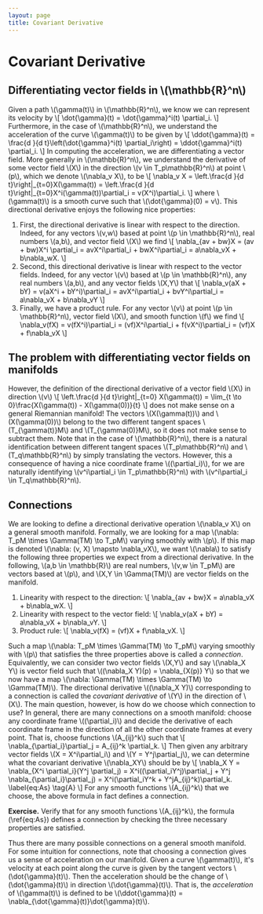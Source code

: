```yaml
---
layout: page
title: Covariant Derivative
---
```


# Covariant Derivative

## Differentiating vector fields in \\(\mathbb{R}^n\\)

Given a path \\(\gamma(t)\\) in \\(\mathbb{R}^n\\), we know we can represent its velocity by
\\[
    \dot{\gamma}(t) = \dot{\gamma}^i(t) \partial\_i.
\\]
Furthermore, in the case of \\(\mathbb{R}^n\\), we understand the acceleration of the curve \\(\gamma(t)\\) to be given by
\\[
    \ddot{\gamma}(t) = \frac{d }{d t}\left(\dot{\gamma}^i(t) \partial\_i\right) = \ddot{\gamma}^i(t) \partial\_i.
\\]
In computing the acceleration, we are differentiating a vector field. More generally in \\(\mathbb{R}^n\\), we understand the derivative of some vector field \\(X\\) in the direction \\(v \in T\_p\mathbb{R}^n\\) at point \\(p\\), which we denote \\(\nabla\_v X\\), to be
\\[
    \nabla\_v X = \left.\frac{d }{d t}\right\|\_{t=0}X(\gamma(t)) = \left.\frac{d }{d t}\right\|\_{t=0}X^i(\gamma(t))\partial\_i = v(X^i)\partial\_i.
\\]
where \\(\gamma(t)\\) is a smooth curve such that \\(\dot{\gamma}(0) = v\\). This directional derivative enjoys the following nice properties:

1. First, the directional derivative is linear with respect to the direction. Indeed, for any vectors \\(v,w\\) based at point \\(p \in \mathbb{R}^n\\), real numbers \\(a,b\\), and vector field \\(X\\) we find
\\[
    \nabla\_{av + bw}X
    = (av + bw)X^i \partial\_i
    = avX^i\partial\_i + bwX^i\partial\_i
    = a\nabla\_vX + b\nabla\_wX.
\\]
2. Second, this directional derivative is linear with respect to the vector fields. Indeed, for any vector \\(v\\) based at \\(p \in \mathbb{R}^n\\), any real numbers \\(a,b\\), and any vector fields \\(X,Y\\) that
\\[
    \nabla\_v(aX + bY)
    = v(aX^i + bY^i)\partial\_i
    = avX^i\partial\_i + bvY^i\partial\_i
    = a\nabla\_vX + b\nabla\_vY
\\]
3. Finally, we have a product rule. For any vector \\(v\\) at point \\(p \in \mathbb{R}^n\\), vector field \\(X\\), and smooth function \\(f\\) we find
\\[
    \nabla\_v(fX)
    = v(fX^i)\partial\_i
    = (vf)X^i\partial\_i + f(vX^i)\partial\_i
    = (vf)X + f\nabla\_vX
\\]

## The problem with differentiating vector fields on manifolds
However, the definition of the directional derivative of a vector field \\(X\\) in direction \\(v\\)
\\[
    \left.\frac{d }{d t}\right\|\_{t=0} X(\gamma(t)) = \lim_{t \to 0}\frac{X(\gamma(t)) - X(\gamma(0))}{t}
\\]
does not make sense on a general Riemannian manifold! The vectors \\(X(\gamma(t))\\) and \\(X(\gamma(0))\\) belong to the two different tangent spaces \\(T\_{\gamma(t)}M\\) and \\(T\_{\gamma(0)}M\\), so it does not make sense to subtract them. Note that in the case of \\(\mathbb{R}^n\\), there is a natural identification between different tangent spaces \\(T\_p\mathbb{R}^n\\) and \\(T\_q\mathbb{R}^n\\) by simply translating the vectors. However, this a consequence of having a nice coordinate frame \\((\partial\_i)\\), for we are naturally identifying \\(v^i\partial_i \in T\_p\mathbb{R}^n\\) with \\(v^i\partial_i \in T\_q\mathbb{R}^n\\). 

<!-- /\* TODO: perhaps an example demonstrating how coordinates change with respect to themselves\*/ -->

<!-- /\*emphasize that in \\(\mathbb{R}^n\\), we are using that \\(\partial_i\\) does not change with respect to \\(\partial_j\\)\*/ -->

## Connections
We are looking to define a directional derivative operation \\(\nabla\_v X\\) on a general smooth manifold. Formally, we are looking for a map \\(\nabla: T\_pM \times \Gamma(TM) \to T\_pM\\) varying smoothly with \\(p\\). If this map is denoted \\(\nabla: (v, X) \mapsto \nabla\_vX\\), we want \\(\nabla\\) to satisfy the following three properties we expect from a directional derivative. In the following, \\(a,b \in \mathbb{R}\\) are real numbers, \\(v,w \in T\_pM\\) are vectors based at \\(p\\), and \\(X,Y \in \Gamma(TM)\\) are vector fields on the manifold.

1. Linearity with respect to the direction:
\\[
    \nabla\_{av + bw}X = a\nabla\_vX + b\nabla\_wX.
\\]
2. Linearity with respect to the vector field:
\\[
    \nabla\_v(aX + bY) = a\nabla\_vX + b\nabla\_vY.
\\]
3. Product rule:
\\[
    \nabla\_v(fX) = (vf)X + f\nabla\_vX.
\\]

Such a map \\(\nabla: T\_pM \times \Gamma(TM) \to T\_pM\\) varying smoothly with \\(p\\) that satisfies the three properties above is called a *connection*. Equivalently, we can consider two vector fields \\(X,Y\\) and say \\(\nabla\_X Y\\) is vector field such that \\((\nabla\_X Y)(p) = \nabla\_{X(p)} Y\\) so that we now have a map \\(\nabla: \Gamma(TM) \times \Gamma(TM) \to \Gamma(TM)\\). The directional derivative \\((\nabla\_X Y)\\) corresponding to a connection is called the *covariant derivative* of \\(Y\\) in the direction of \\(X\\). The main question, however, is how do we choose which connection to use? In general, there are many connections on a smooth manifold: choose any coordinate frame \\((\partial\_i)\\) and decide the derivative of each coordinate frame in the direction of all the other coordinate frames at every point. That is, choose functions \\(A_{ij}^k\\) such that
\\[
    \nabla\_{\partial\_i}\partial\_j = A_{ij}^k \partial\_k.
\\]
Then given any arbitrary vector fields \\(X = X^i\partial\_i\\) and \\(Y = Y^j\partial\_j\\), we can determine what the covariant derivative \\(\nabla\_XY\\) should be by
\\[
    \nabla\_X Y 
    = \nabla\_{X^i \partial\_i}(Y^j \partial\_j)
    = X^i((\partial\_iY^j)\partial\_j + Y^j \nabla\_{\partial\_i}\partial\_j)
    = X^i(\partial\_iY^k + Y^jA_{ij}^k)\partial\_k.
    \label{eq:As}
    \tag{A}
\\]
For any smooth functions \\(A_{ij}^k\\) that we choose, the above formula in fact defines a connection.
<!-- define connection coefficients -->

**Exercise.** Verify that for any smooth functions \\(A_{ij}^k\\), the formula (\ref{eq:As}) defines a connection by checking the three necessary properties are satisfied.

Thus there are many possible connections on a general smooth manifold. For some intuition for connections, note that choosing a connection gives us a sense of acceleration on our manifold. Given a curve \\(\gamma(t)\\), it's velocity at each point along the curve is given by the tangent vectors \\(\dot{\gamma}(t)\\). Then the acceleration should be the change of \\(\dot{\gamma}(t)\\) in direction \\(\dot{\gamma}(t)\\). That is, the *acceleration* of \\(\gamma(t)\\) is defined to be \\(\ddot{\gamma}(t) = \nabla\_{\dot{\gamma}(t)}\dot{\gamma}(t)\\).